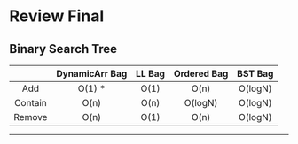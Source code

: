 # Review Final 

## Binary Search Tree

|       | DynamicArr Bag | LL Bag | Ordered Bag | BST Bag |
|:-----:|:--------------:|:------:|:-----------:|:-------:|
|Add    | O(1) *         | O(1)   | O(n)        | O(logN) |
|Contain| O(n)           | O(n)   | O(logN)     | O(logN) |
|Remove | O(n)           | O(1)   | O(n)        | O(logN) |

***

